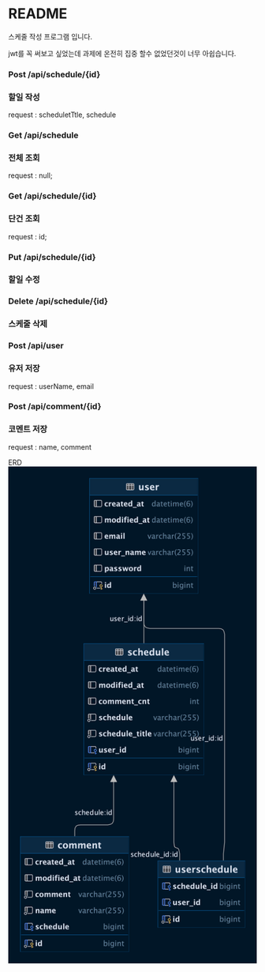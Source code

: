 # README
스케줄 작성 프로그램 입니다.


jwt를 꼭 써보고 싶었는데 과제에 온전히 집중 할수 없었던것이 너무 아쉽습니다.

### Post /api/schedule/{id} 
### 할일 작성
request : scheduletTtle, schedule

### Get /api/schedule 
### 전체 조회
request : null;

### Get /api/schedule/{id}
### 단건 조회
request : id;

### Put /api/schedule/{id}
### 할일 수정

### Delete /api/schedule/{id}
### 스케줄 삭제

### Post /api/user
### 유저 저장
request : userName, email

### Post /api/comment/{id}
### 코멘트 저장
request : name, comment


ERD
![img.png](img.png)